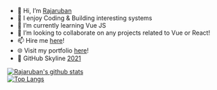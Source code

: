 - 👋 Hi, I’m <a href="https://www.linkedin.com/in/rajaruban-rajindram">Rajaruban</a>
- 👀 I enjoy Coding & Building interesting systems
- 🌱 I’m currently learning Vue JS
- 💞️ I’m looking to collaborate on any projects related to Vue or React!
- 📫 Hire me <a href="https://www.linkedin.com/in/rajaruban-rajindram">here<a>!
- 🌐 Visit my portfolio <a href="https://rajaruban.github.io/portfolio/raj-portfolio.html">here</a>!
- 🌆 GitHub Skyline <a href="https://skyline.github.com/rubanero14/2021">2021<a>

[![Rajaruban's github stats](https://github-readme-stats.vercel.app/api?username=rubanero14&count_private=true&show_icons=true&theme=radical&hide_rank=false)](https://github.com/rubanero14?tab=repositories)
<br/>
[![Top Langs](https://github-readme-stats.vercel.app/api/top-langs/?username=rubanero14)](https://github.com/rubanero14?tab=repositories)
  
<!---
rubanero14/rubanero14 is a ✨ special ✨ repository because its `README.md` (this file) appears on your GitHub profile.
You can click the Preview link to take a look at your changes.
--->
